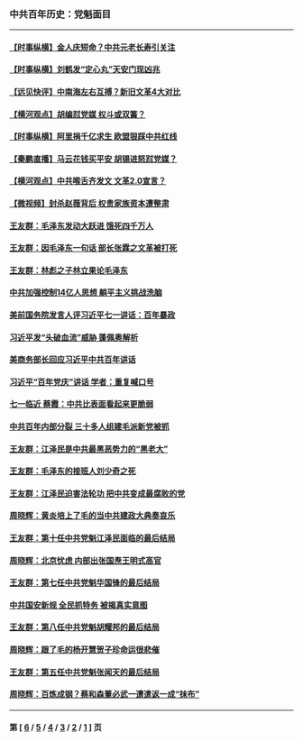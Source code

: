 ### 中共百年历史：党魁面目
---
#### [【时事纵横】金人庆短命？中共元老长寿引关注](../../pages/nf1176107/n13217934.md?09140430) 
#### [【时事纵横】刘鹤发“定心丸”天安门现凶兆](../../pages/nf1176107/n13215416.md?09140430) 
#### [【远见快评】中南海左右互搏？新旧文革4大对比](../../pages/nf1176107/n13214745.md?09140430) 
#### [【横河观点】胡编怼党媒 权斗或双簧？](../../pages/nf1176107/n13210864.md?09140430) 
#### [【时事纵横】阿里捐千亿求生 欧盟狠踩中共红线](../../pages/nf1176107/n13206431.md?09140430) 
#### [【秦鹏直播】马云花钱买平安 胡锡进怒怼党媒？](../../pages/nf1176107/n13206392.md?09140430) 
#### [【横河观点】中共喉舌齐发文 文革2.0宣言？](../../pages/nf1176107/n13201248.md?09140430) 
#### [【微视频】封杀赵薇背后 权贵家族资本遭整肃](../../pages/nf1176107/n13197798.md?09140430) 
#### [王友群：毛泽东发动大跃进 饿死四千万人](../../pages/nf1176107/n13177158.md?09140430) 
#### [王友群：因毛泽东一句话 部长张霖之文革被打死](../../pages/nf1176107/n13161711.md?09140430) 
#### [王友群：林彪之子林立果论毛泽东](../../pages/nf1176107/n13128622.md?09140430) 
#### [中共加强控制14亿人思想 躺平主义挑战洗脑](../../pages/nf1176107/n13094299.md?09140430) 
#### [美前国务院发言人评习近平七一讲话：百年暴政](../../pages/nf1176107/n13066986.md?09140430) 
#### [习近平发“头破血流”威胁 蓬佩奥解析](../../pages/nf1176107/n13063604.md?09140430) 
#### [美商务部长回应习近平中共百年讲话](../../pages/nf1176107/n13062903.md?09140430) 
#### [习近平“百年党庆”讲话 学者：重复喊口号](../../pages/nf1176107/n13061411.md?09140430) 
#### [七一临近 蔡霞：中共比表面看起来更脆弱](../../pages/nf1176107/n13056418.md?09140430) 
#### [中共百年内部分裂 三十多人组建毛派新党被抓](../../pages/nf1176107/n13044023.md?09140430) 
#### [王友群：江泽民是中共最黑恶势力的“黑老大”](../../pages/nf1176107/n13022180.md?09140430) 
#### [王友群：毛泽东的接班人刘少奇之死](../../pages/nf1176107/n12991772.md?09140430) 
#### [王友群：江泽民迫害法轮功 把中共变成最腐败的党](../../pages/nf1176107/n12947347.md?09140430) 
#### [周晓辉：黄炎培上了毛的当中共建政大典奏哀乐](../../pages/nf1176107/n12942780.md?09140430) 
#### [王友群：第十任中共党魁江泽民面临的最后结局](../../pages/nf1176107/n12933748.md?09140430) 
#### [周晓辉：北京忧虑 内部出张国焘王明式高官](../../pages/nf1176107/n12931709.md?09140430) 
#### [王友群：第七任中共党魁华国锋的最后结局](../../pages/nf1176107/n12918457.md?09140430) 
#### [中共国安新规 全民抓特务 被揭真实意图](../../pages/nf1176107/n12911615.md?09140430) 
#### [王友群：第八任中共党魁胡耀邦的最后结局](../../pages/nf1176107/n12902918.md?09140430) 
#### [周晓辉：跟了毛的杨开慧贺子珍命运很悲催](../../pages/nf1176107/n12877804.md?09140430) 
#### [王友群：第五任中共党魁张闻天的最后结局](../../pages/nf1176107/n12865420.md?09140430) 
#### [周晓辉：百炼成钢？蔡和森董必武一遭遣返一成“抹布”](../../pages/nf1176107/n12854806.md?09140430) 

---
#### 第 [ [6](./6.md?09140430) / [5](./5.md?09140430) / [4](./4.md?09140430) / [3](./3.md?09140430) / [2](./2.md?09140430) / [1](./1.md?09140430) ] 页
